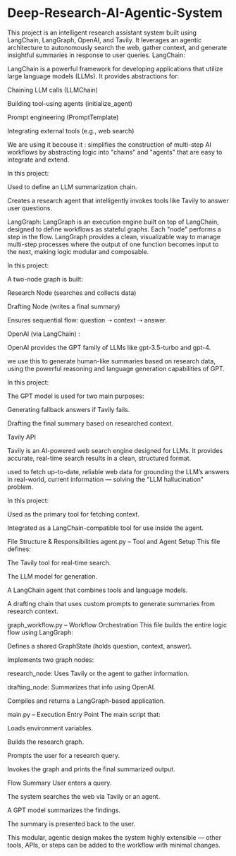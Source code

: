 # Deep-Research-AI-Agentic-System

This project is an intelligent research assistant system built using LangChain, LangGraph, OpenAI, and Tavily. It leverages an agentic architecture to autonomously search the web, gather context, and generate insightful summaries in response to user queries.
LangChain:

LangChain is a powerful framework for developing applications that utilize large language models (LLMs). It provides abstractions for:

Chaining LLM calls (LLMChain)

Building tool-using agents (initialize_agent)

Prompt engineering (PromptTemplate)

Integrating external tools (e.g., web search)

We are using it becouse it : simplifies the construction of multi-step AI workflows by abstracting logic into "chains" and "agents" that are easy to integrate and extend.

In this project:

Used to define an LLM summarization chain.

Creates a research agent that intelligently invokes tools like Tavily to answer user questions.

LangGraph:
LangGraph is an execution engine built on top of LangChain, designed to define workflows as stateful graphs. Each "node" performs a step in the flow.
LangGraph provides a clean, visualizable way to manage multi-step processes where the output of one function becomes input to the next, making logic modular and composable.

In this project:

A two-node graph is built:

Research Node (searches and collects data)

Drafting Node (writes a final summary)

Ensures sequential flow: question ➝ context ➝ answer.

OpenAI (via LangChain) :

OpenAI provides the GPT family of LLMs like gpt-3.5-turbo and gpt-4.

we use this to generate human-like summaries based on research data, using the powerful reasoning and language generation capabilities of GPT.

In this project:

The GPT model is used for two main purposes:

Generating fallback answers if Tavily fails.

Drafting the final summary based on researched context.

Tavily API

Tavily is an AI-powered web search engine designed for LLMs. It provides accurate, real-time search results in a clean, structured format.

used to  fetch up-to-date, reliable web data for grounding the LLM’s answers in real-world, current information — solving the "LLM hallucination" problem.

In this project:

Used as the primary tool for fetching context.

Integrated as a LangChain-compatible tool for use inside the agent.

File Structure & Responsibilities
agent.py – Tool and Agent Setup
This file defines:

The Tavily tool for real-time search.

The LLM model for generation.

A LangChain agent that combines tools and language models.

A drafting chain that uses custom prompts to generate summaries from research context.

graph_workflow.py – Workflow Orchestration
This file builds the entire logic flow using LangGraph:

Defines a shared GraphState (holds question, context, answer).

Implements two graph nodes:

research_node: Uses Tavily or the agent to gather information.

drafting_node: Summarizes that info using OpenAI.

Compiles and returns a LangGraph-based application.

main.py – Execution Entry Point
The main script that:

Loads environment variables.

Builds the research graph.

Prompts the user for a research query.

Invokes the graph and prints the final summarized output.

Flow Summary
User enters a query.

The system searches the web via Tavily or an agent.

A GPT model summarizes the findings.

The summary is presented back to the user.

This modular, agentic design makes the system highly extensible — other tools, APIs, or steps can be added to the workflow with minimal changes.
